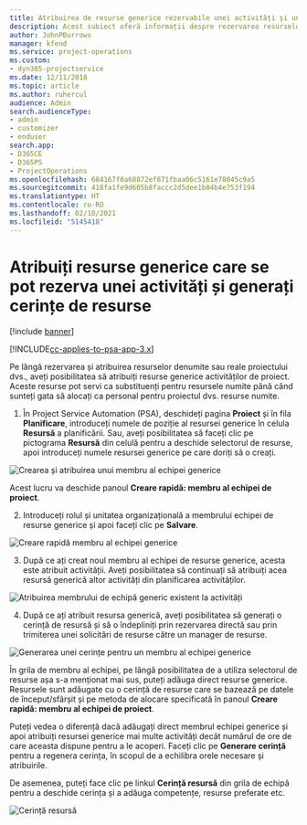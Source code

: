 ```yaml
---
title: Atribuirea de resurse generice rezervabile unei activități și unei echipe de proiect
description: Acest subiect oferă informații despre rezervarea resurselor generice pentru activități și echipe de proiect.
author: JohnPBurrows
manager: kfend
ms.service: project-operations
ms.custom:
- dyn365-projectservice
ms.date: 12/11/2018
ms.topic: article
ms.author: ruhercul
audience: Admin
search.audienceType:
- admin
- customizer
- enduser
search.app:
- D365CE
- D365PS
- ProjectOperations
ms.openlocfilehash: 684167f0a68872ef871fbaa06c5161e78045c9a5
ms.sourcegitcommit: 418fa1fe9d605b8faccc2d5dee1b04b4e753f194
ms.translationtype: HT
ms.contentlocale: ro-RO
ms.lasthandoff: 02/10/2021
ms.locfileid: "5145418"
---
```

# <a name="assign-generic-bookable-resources-to-a-task-and-generate-resource-requirements"></a>Atribuiți resurse generice care se pot rezerva unei activități și generați cerințe de resurse 

[!include [banner](../includes/psa-now-project-operations.md)]

[!INCLUDE[cc-applies-to-psa-app-3.x](../includes/cc-applies-to-psa-app-3x.md)]

Pe lângă rezervarea și atribuirea resurselor denumite sau reale proiectului dvs., aveți posibilitatea să atribuiți resurse generice activităților de proiect. Aceste resurse pot servi ca substituenți pentru resursele numite până când sunteți gata să alocați ca personal pentru proiectul dvs. resurse numite. 

1. În Project Service Automation (PSA), deschideți pagina **Proiect** și în fila **Planificare**, introduceți numele de poziție al resursei generice în celula **Resursă** a planificării. Sau, aveți posibilitatea să faceți clic pe pictograma **Resursă** din celulă pentru a deschide selectorul de resurse, apoi introduceți numele resursei generice pe care doriți să o creați.

![Crearea și atribuirea unui membru al echipei generice](media/RM-how-to-9.png)

Acest lucru va deschide panoul **Creare rapidă: membru al echipei de proiect**. 

2. Introduceți rolul și unitatea organizațională a membrului echipei de resurse generice și apoi faceți clic pe **Salvare**.

![Creare rapidă membru al echipei generice](media/RM-how-to-10.png)

3. După ce ați creat noul membru al echipei de resurse generice, acesta este atribuit activității. Aveți posibilitatea să continuați să atribuiți acea resursă generică altor activități din planificarea activităților.

![Atribuirea membrului de echipă generic existent la activități](media/RM-how-to-11.png)

4. După ce ați atribuit resursa generică, aveți posibilitatea să generați o cerință de resursă și să o îndepliniți prin rezervarea directă sau prin trimiterea unei solicitări de resurse către un manager de resurse.

![Generarea unei cerințe pentru un membru al echipei generice](media/RM-how-to-12.png)

În grila de membru al echipei, pe lângă posibilitatea de a utiliza selectorul de resurse așa s-a menționat mai sus, puteți adăuga direct resurse generice. Resursele sunt adăugate cu o cerință de resurse care se bazează pe datele de început/sfârșit și pe metoda de alocare specificată în panoul **Creare rapidă: membru al echipei de proiect**.

Puteți vedea o diferență dacă adăugați direct membrul echipei generice și apoi atribuiți resursei generice mai multe activități decât numărul de ore de care aceasta dispune pentru a le acoperi. Faceți clic pe **Generare cerință** pentru a regenera cerința, în scopul de a echilibra orele necesare și atribuirile.

De asemenea, puteți face clic pe linkul **Cerință resursă** din grila de echipă pentru a deschide cerința și a adăuga competențe, resurse preferate etc.

![Cerință resursă](media/RM-how-to-13.png)

